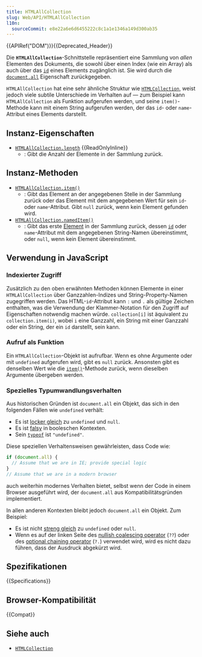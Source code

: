 ```yaml
---
title: HTMLAllCollection
slug: Web/API/HTMLAllCollection
l10n:
  sourceCommit: e8e22a6e6d6455222c8c1a1e1346a149d300ab35
---
```


{{APIRef("DOM")}}{{Deprecated_Header}}

Die **`HTMLAllCollection`**-Schnittstelle repräsentiert eine Sammlung von _allen_ Elementen des Dokuments, die sowohl über einen Index (wie ein Array) als auch über das [`id`](/de/docs/Web/HTML/Global_attributes/id) eines Elements zugänglich ist. Sie wird durch die [`document.all`](/de/docs/Web/API/Document/all) Eigenschaft zurückgegeben.

`HTMLAllCollection` hat eine sehr ähnliche Struktur wie [`HTMLCollection`](/de/docs/Web/API/HTMLCollection), weist jedoch viele subtile Unterschiede im Verhalten auf — zum Beispiel kann `HTMLAllCollection` als Funktion aufgerufen werden, und seine `item()`-Methode kann mit einem String aufgerufen werden, der das `id`- oder `name`-Attribut eines Elements darstellt.

## Instanz-Eigenschaften

- [`HTMLAllCollection.length`](/de/docs/Web/API/HTMLAllCollection/length) {{ReadOnlyInline}}
  - : Gibt die Anzahl der Elemente in der Sammlung zurück.

## Instanz-Methoden

- [`HTMLAllCollection.item()`](/de/docs/Web/API/HTMLAllCollection/item)
  - : Gibt das Element an der angegebenen Stelle in der Sammlung zurück oder das Element mit dem angegebenen Wert für sein `id`- oder `name`-Attribut. Gibt `null` zurück, wenn kein Element gefunden wird.
- [`HTMLAllCollection.namedItem()`](/de/docs/Web/API/HTMLAllCollection/namedItem)
  - : Gibt das erste [Element](/de/docs/Web/API/Element) in der Sammlung zurück, dessen [`id`](/de/docs/Web/HTML/Global_attributes/id) oder `name`-Attribut mit dem angegebenen String-Namen übereinstimmt, oder `null`, wenn kein Element übereinstimmt.

## Verwendung in JavaScript

### Indexierter Zugriff

Zusätzlich zu den oben erwähnten Methoden können Elemente in einer `HTMLAllCollection` über Ganzzahlen-Indizes und String-Property-Namen zugegriffen werden. Das HTML-`id`-Attribut kann `:` und `.` als gültige Zeichen enthalten, was die Verwendung der Klammer-Notation für den Zugriff auf Eigenschaften notwendig machen würde. `collection[i]` ist äquivalent zu `collection.item(i)`, wobei `i` eine Ganzzahl, ein String mit einer Ganzzahl oder ein String, der ein `id` darstellt, sein kann.

### Aufruf als Funktion

Ein `HTMLAllCollection`-Objekt ist aufrufbar. Wenn es ohne Argumente oder mit `undefined` aufgerufen wird, gibt es `null` zurück. Ansonsten gibt es denselben Wert wie die [`item()`](/de/docs/Web/API/HTMLAllCollection/item)-Methode zurück, wenn dieselben Argumente übergeben werden.

### Spezielles Typumwandlungsverhalten

Aus historischen Gründen ist `document.all` ein Objekt, das sich in den folgenden Fällen wie `undefined` verhält:

- Es ist [locker gleich](/de/docs/Web/JavaScript/Reference/Operators/Equality) zu `undefined` und `null`.
- Es ist [falsy](/de/docs/Glossary/Falsy) in booleschen Kontexten.
- Sein [`typeof`](/de/docs/Web/JavaScript/Reference/Operators/typeof) ist `"undefined"`.

Diese speziellen Verhaltensweisen gewährleisten, dass Code wie:

```js
if (document.all) {
  // Assume that we are in IE; provide special logic
}
// Assume that we are in a modern browser
```

auch weiterhin modernes Verhalten bietet, selbst wenn der Code in einem Browser ausgeführt wird, der `document.all` aus Kompatibilitätsgründen implementiert.

In allen anderen Kontexten bleibt jedoch `document.all` ein Objekt. Zum Beispiel:

- Es ist nicht [streng gleich](/de/docs/Web/JavaScript/Reference/Operators/Strict_equality) zu `undefined` oder `null`.
- Wenn es auf der linken Seite des [nullish coalescing operator](/de/docs/Web/JavaScript/Reference/Operators/Nullish_coalescing) (`??`) oder des [optional chaining operator](/de/docs/Web/JavaScript/Reference/Operators/Optional_chaining) (`?.`) verwendet wird, wird es nicht dazu führen, dass der Ausdruck abgekürzt wird.

## Spezifikationen

{{Specifications}}

## Browser-Kompatibilität

{{Compat}}

## Siehe auch

- [`HTMLCollection`](/de/docs/Web/API/HTMLCollection)
